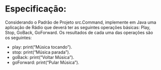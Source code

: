 # Especificação:
Considerando o Padrão de Projeto src.Command, implemente em Java uma aplicação de Rádio que deverá ter as seguintes operações básicas: Play, Stop, GoBack, GoForward. Os resultados de cada uma das operações são os seguintes: 

- play: print(“Música tocando”).
- stop: print(“Música parada”).
- goBack: print(“Voltar Música”).
- goForward: print(“Pular Música”).
